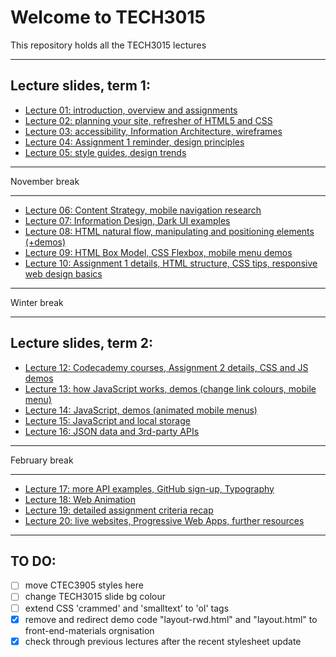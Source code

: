 # Welcome to TECH3015

This repository holds all the TECH3015 lectures

<!-- ## Module Documents

- [Module Handbook](https://TECH3015.github.io/lectures/module-handbook.html)
- [Coursework 1 Specification](https://TECH3015.github.io/lectures/coursework-01.html)
- [Coursework 2 Specification](https://TECH3015.github.io/lectures/coursework-02.html)
-->

---

## Lecture slides, term 1:

- [Lecture 01: introduction, overview and assignments](https://TECH3015.github.io/presents?lecture-01)
- [Lecture 02: planning your site, refresher of HTML5 and CSS](https://TECH3015.github.io/presents?lecture-02)
- [Lecture 03: accessibility, Information Architecture, wireframes](https://TECH3015.github.io/presents?lecture-03)
- [Lecture 04: Assignment 1 reminder, design principles](https://TECH3015.github.io/presents?lecture-04)
- [Lecture 05: style guides, design trends](https://TECH3015.github.io/presents?lecture-05)

---

November break

---

- [Lecture 06: Content Strategy, mobile navigation research](https://TECH3015.github.io/presents?lecture-06)
- [Lecture 07: Information Design, Dark UI examples](https://TECH3015.github.io/presents?lecture-07)
- [Lecture 08: HTML natural flow, manipulating and positioning elements (+demos)](https://tech3015.github.io/presents/?lecture-08)
- [Lecture 09: HTML Box Model, CSS Flexbox, mobile menu demos](https://TECH3015.github.io/presents?lecture-09)
- [Lecture 10: Assignment 1 details, HTML structure, CSS tips, responsive web design basics](https://TECH3015.github.io/presents?lecture-10)

---

Winter break

---

## Lecture slides, term 2:

- [Lecture 12: Codecademy courses, Assignment 2 details, CSS and JS demos](https://TECH3015.github.io/presents?lecture-12)
- [Lecture 13: how JavaScript works, demos (change link colours, mobile menu)](https://TECH3015.github.io/presents?lecture-13)
- [Lecture 14: JavaScript, demos (animated mobile menus)](https://TECH3015.github.io/presents?lecture-14)
- [Lecture 15: JavaScript and local storage](https://TECH3015.github.io/presents?lecture-15)
- [Lecture 16: JSON data and 3rd-party APIs](https://TECH3015.github.io/presents?lecture-16)

---

February break

---

- [Lecture 17: more API examples, GitHub sign-up, Typography](https://TECH3015.github.io/presents?lecture-17)
- [Lecture 18: Web Animation](https://TECH3015.github.io/presents?lecture-18)
- [Lecture 19: detailed assignment criteria recap](https://TECH3015.github.io/presents?lecture-19)
- [Lecture 20: live websites, Progressive Web Apps, further resources](https://TECH3015.github.io/presents?lecture-20)

<!--
NOT COVERED: bad UI, PWAs, html templates, console methods, databases/pouch
See: us/dmu/webtech-learning-materials/TECH-thom-dave-lectures-2018-19/TECH3015-Wk4-Databases-1.pptx - TECH3015-Wk4-Database-2.pptx
-->
 
---

## TO DO:

- [ ] move CTEC3905 styles here 
- [ ] change TECH3015 slide bg colour
- [ ] extend CSS 'crammed' and 'smalltext' to 'ol' tags
- [x] remove and redirect demo code "layout-rwd.html" and "layout.html" to front-end-materials orgnisation
- [x] check through previous lectures after the recent stylesheet update